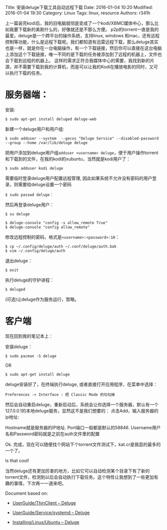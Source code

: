 Title: 安装deluge下载工具自动远程下载
Date: 2016-01-04 10:20
Modified: 2016-01-04 19:30
Category: Linux
Tags: linux, resource
Authors: r341h

上一篇装完kodi后，我的旧电脑就彻底变成了一个kodi/XBMC媒体中心，那么比如我要下载新的美剧什么的，好像就还是不那么方便。
p2p的torrent一直是我的最爱。deluge是一个跨平台的操作系统，支持linux, windows 和mac，还有远程控制等功能，什么是远程下载呢。我们都知道有迅雷远程下载，那么deluge其实也是一样，就是你在一台电脑操作，有一个下载链接，然后你可以直接在这台电脑上添加这个下载链接，唯一不同的是下载的任务被添加到了远程的机器上，文件也会下载到远程的机器上。
这样的需求正符合我媒体中心的需要，我找到新的片源，并不需要下载到我的计算机，而是可以让我的Kodi在播放电影的同时，又可以执行下载的任务。


# 服务器端：

安装:

    $ sudo apt-get install deluged deluge-web

新建一个deluge用户和用户组:

    $ sudo adduser --system  --gecos "Deluge Service" --disabled-password --group --home /var/lib/deluge deluge

把用户添加到deluge用户组```adduser <username> deluge```，便于用户操作torrent和下载到的文件，在我的kodi的xubuntu，当然就是kodi用户了：

    $ sudo adduser kodi deluge

需要临时登录deluge用户配置远程管理, 因此如果系统不允许没有密码的用户登录，则需要给deluge设置一个密码

    $ sudo passwd deluge：

然后再登录deluge用户：

    $ su deluge

    $ deluge-console "config -s allow_remote True"
    $ deluge-console "config allow_remote"

修改远程控制的密码，格式是```<username>:<password>:10```：

    $ cp ~/.config/deluge/auth ~/.conf/deluge/auth.bak
    $ vim ~/.config/deluge/auth

退出deluge：

    $ exit

执行deluge的守护进程：

    $ deluged

(可选)让deluge作为服务运行，暂略。

# 客户端

现在回到我的笔记本上：

安装deluge：

    $ sudo pacman -S deluge

OR

    $ sudo apt-get install deluge

deluge安装好了，在终端执行deluge, 或者直接打开应用程序，在菜单中选择：

    Preferences -> Interface : 把 Classic Mode 的勾勾掉

然后会自动重启deluge，重新启动后，系统会让你选择一个服务器，默认有一个127.0.0.1的本地deluge服务，显然这不是我们想要的：
点击Add，输入服务器的ip地址:

Hostname就是服务器的IP地址.
Port端口一般都是默认的58846.
Username用户名和Password密码就是之前在auth文件里的配置

Ok. 完成，现在可以随便找个网站下个torrent文件测试下，kat.cr是我逛的最多的一个了。

Is that cool!

当然deluge还有更加厉害的地方，比如它可以自动检测某个目录下有了新的torrent文件，检测到以后会自动执行下载任务。这个特性让我想到了一些更加有趣的事情，下次再一一道来吧。

Document based on:

* [UserGuide/ThinClient – Deluge](http://dev.deluge-torrent.org/wiki/UserGuide/ThinClient)

* [UserGuide/Service/systemd – Deluge](http://dev.deluge-torrent.org/wiki/UserGuide/Service/systemd)

* [Installing/Linux/Ubuntu – Deluge](http://dev.deluge-torrent.org/wiki/Installing/Linux/Ubuntu)
